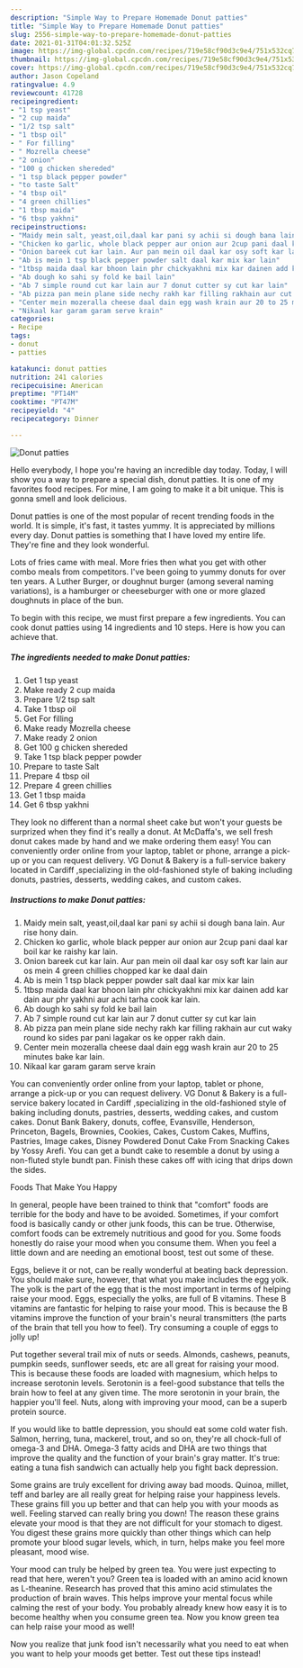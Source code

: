 ```yaml
---
description: "Simple Way to Prepare Homemade Donut patties"
title: "Simple Way to Prepare Homemade Donut patties"
slug: 2556-simple-way-to-prepare-homemade-donut-patties
date: 2021-01-31T04:01:32.525Z
image: https://img-global.cpcdn.com/recipes/719e58cf90d3c9e4/751x532cq70/donut-patties-recipe-main-photo.jpg
thumbnail: https://img-global.cpcdn.com/recipes/719e58cf90d3c9e4/751x532cq70/donut-patties-recipe-main-photo.jpg
cover: https://img-global.cpcdn.com/recipes/719e58cf90d3c9e4/751x532cq70/donut-patties-recipe-main-photo.jpg
author: Jason Copeland
ratingvalue: 4.9
reviewcount: 41728
recipeingredient:
- "1 tsp yeast"
- "2 cup maida"
- "1/2 tsp salt"
- "1 tbsp oil"
- " For filling"
- " Mozrella cheese"
- "2 onion"
- "100 g chicken shereded"
- "1 tsp black pepper powder"
- "to taste Salt"
- "4 tbsp oil"
- "4 green chillies"
- "1 tbsp maida"
- "6 tbsp yakhni"
recipeinstructions:
- "Maidy mein salt, yeast,oil,daal kar pani sy achii si dough bana lain. Aur rise hony dain."
- "Chicken ko garlic, whole black pepper aur onion aur 2cup pani daal kar boil kar ke raishy kar lain."
- "Onion bareek cut kar lain. Aur pan mein oil daal kar osy soft kar lain aur os mein 4 green chillies chopped kar ke daal dain"
- "Ab is mein 1 tsp black pepper powder salt daal kar mix kar lain"
- "1tbsp maida daal kar bhoon lain phr chickyakhni mix kar dainen add kar dain aur phr yakhni aur achi tarha cook kar lain."
- "Ab dough ko sahi sy fold ke bail lain"
- "Ab 7 simple round cut kar lain aur 7 donut cutter sy cut kar lain"
- "Ab pizza pan mein plane side nechy rakh kar filling rakhain aur cut waky round ko sides par pani lagakar os ke opper rakh dain."
- "Center mein mozeralla cheese daal dain egg wash krain aur 20 to 25 minutes bake kar lain."
- "Nikaal kar garam garam serve krain"
categories:
- Recipe
tags:
- donut
- patties

katakunci: donut patties 
nutrition: 241 calories
recipecuisine: American
preptime: "PT14M"
cooktime: "PT47M"
recipeyield: "4"
recipecategory: Dinner

---
```



![Donut patties](https://img-global.cpcdn.com/recipes/719e58cf90d3c9e4/751x532cq70/donut-patties-recipe-main-photo.jpg)

Hello everybody, I hope you're having an incredible day today. Today, I will show you a way to prepare a special dish, donut patties. It is one of my favorites food recipes. For mine, I am going to make it a bit unique. This is gonna smell and look delicious.

Donut patties is one of the most popular of recent trending foods in the world. It is simple, it's fast, it tastes yummy. It is appreciated by millions every day. Donut patties is something that I have loved my entire life. They're fine and they look wonderful.

Lots of fries came with meal. More fries then what you get with other combo meals from competitors. I&#39;ve been going to yummy donuts for over ten years. A Luther Burger, or doughnut burger (among several naming variations), is a hamburger or cheeseburger with one or more glazed doughnuts in place of the bun.


To begin with this recipe, we must first prepare a few ingredients. You can cook donut patties using 14 ingredients and 10 steps. Here is how you can achieve that.

<!--inarticleads1-->

##### The ingredients needed to make Donut patties:

1. Get 1 tsp yeast
1. Make ready 2 cup maida
1. Prepare 1/2 tsp salt
1. Take 1 tbsp oil
1. Get  For filling
1. Make ready  Mozrella cheese
1. Make ready 2 onion
1. Get 100 g chicken shereded
1. Take 1 tsp black pepper powder
1. Prepare to taste Salt
1. Prepare 4 tbsp oil
1. Prepare 4 green chillies
1. Get 1 tbsp maida
1. Get 6 tbsp yakhni


They look no different than a normal sheet cake but won&#39;t your guests be surprized when they find it&#39;s really a donut. At McDaffa&#39;s, we sell fresh donut cakes made by hand and we make ordering them easy! You can conveniently order online from your laptop, tablet or phone, arrange a pick-up or you can request delivery. VG Donut &amp; Bakery is a full-service bakery located in Cardiff ,specializing in the old-fashioned style of baking including donuts, pastries, desserts, wedding cakes, and custom cakes. 

<!--inarticleads2-->

##### Instructions to make Donut patties:

1. Maidy mein salt, yeast,oil,daal kar pani sy achii si dough bana lain. Aur rise hony dain.
1. Chicken ko garlic, whole black pepper aur onion aur 2cup pani daal kar boil kar ke raishy kar lain.
1. Onion bareek cut kar lain. Aur pan mein oil daal kar osy soft kar lain aur os mein 4 green chillies chopped kar ke daal dain
1. Ab is mein 1 tsp black pepper powder salt daal kar mix kar lain
1. 1tbsp maida daal kar bhoon lain phr chickyakhni mix kar dainen add kar dain aur phr yakhni aur achi tarha cook kar lain.
1. Ab dough ko sahi sy fold ke bail lain
1. Ab 7 simple round cut kar lain aur 7 donut cutter sy cut kar lain
1. Ab pizza pan mein plane side nechy rakh kar filling rakhain aur cut waky round ko sides par pani lagakar os ke opper rakh dain.
1. Center mein mozeralla cheese daal dain egg wash krain aur 20 to 25 minutes bake kar lain.
1. Nikaal kar garam garam serve krain


You can conveniently order online from your laptop, tablet or phone, arrange a pick-up or you can request delivery. VG Donut &amp; Bakery is a full-service bakery located in Cardiff ,specializing in the old-fashioned style of baking including donuts, pastries, desserts, wedding cakes, and custom cakes. Donut Bank Bakery, donuts, coffee, Evansville, Henderson, Princeton, Bagels, Brownies, Cookies, Cakes, Custom Cakes, Muffins, Pastries, Image cakes, Disney Powdered Donut Cake From Snacking Cakes by Yossy Arefi. You can get a bundt cake to resemble a donut by using a non-fluted style bundt pan. Finish these cakes off with icing that drips down the sides. 

Foods That Make You Happy


In general, people have been trained to think that "comfort" foods are terrible for the body and have to be avoided. Sometimes, if your comfort food is basically candy or other junk foods, this can be true. Otherwise, comfort foods can be extremely nutritious and good for you. Some foods honestly do raise your mood when you consume them. When you feel a little down and are needing an emotional boost, test out some of these.

Eggs, believe it or not, can be really wonderful at beating back depression. You should make sure, however, that what you make includes the egg yolk. The yolk is the part of the egg that is the most important in terms of helping raise your mood. Eggs, especially the yolks, are full of B vitamins. These B vitamins are fantastic for helping to raise your mood. This is because the B vitamins improve the function of your brain's neural transmitters (the parts of the brain that tell you how to feel). Try consuming a couple of eggs to jolly up!

Put together several trail mix of nuts or seeds. Almonds, cashews, peanuts, pumpkin seeds, sunflower seeds, etc are all great for raising your mood. This is because these foods are loaded with magnesium, which helps to increase serotonin levels. Serotonin is a feel-good substance that tells the brain how to feel at any given time. The more serotonin in your brain, the happier you'll feel. Nuts, along with improving your mood, can be a superb protein source.

If you would like to battle depression, you should eat some cold water fish. Salmon, herring, tuna, mackerel, trout, and so on, they're all chock-full of omega-3 and DHA. Omega-3 fatty acids and DHA are two things that improve the quality and the function of your brain's gray matter. It's true: eating a tuna fish sandwich can actually help you fight back depression. 

Some grains are truly excellent for driving away bad moods. Quinoa, millet, teff and barley are all really great for helping raise your happiness levels. These grains fill you up better and that can help you with your moods as well. Feeling starved can really bring you down! The reason these grains elevate your mood is that they are not difficult for your stomach to digest. You digest these grains more quickly than other things which can help promote your blood sugar levels, which, in turn, helps make you feel more pleasant, mood wise.

Your mood can truly be helped by green tea. You were just expecting to read that here, weren't you? Green tea is loaded with an amino acid known as L-theanine. Research has proved that this amino acid stimulates the production of brain waves. This helps improve your mental focus while calming the rest of your body. You probably already knew how easy it is to become healthy when you consume green tea. Now you know green tea can help raise your mood as well!

Now you realize that junk food isn't necessarily what you need to eat when you want to help your moods get better. Test out  these tips  instead!

